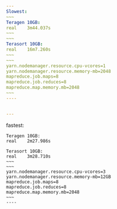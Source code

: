 ```yaml
---
Slowest:
~~~
Teragen 10GB:
real	3m44.037s
~~~
~~~
Terasort 10GB:
real	16m7.260s
~~~
~~~
yarn.nodemanager.resource.cpu-vcores=1
yarn.nodemanager.resource.memory-mb=2048
mapreduce.job.maps=8 
mapreduce.job.reduces=8 
mapreduce.map.memory.mb=2048
~~~
----


---
```

fastest:
~~~
Teragen 10GB:
real	2m27.986s
~~~~
~~~~
Terasort 10GB:
real	3m28.710s
~~~
~~~
yarn.nodemanager.resource.cpu-vcores=3
yarn.nodemanager.resource.memory-mb=12GB
mapreduce.job.maps=8
mapreduce.job.reduces=8
mapreduce.map.memory.mb=2048
~~~
----
